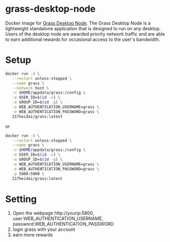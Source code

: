# grass-desktop-node
Docker image for [Grass Desktop Node](https://app.getgrass.io/register/?referralCode=mym0QmjqhIN89gy). 
The Grass Desktop Node is a lightweight standalone application that is designed to run on any desktop. Users of the desktop node are awarded priority network traffic and are able to earn additional rewards for occasional access to the user's bandwidth.

# Setup
```bash
docker run -d \
   --restart unless-stopped \
   --name grass \
   --network host \
   -v $HOME/appdata/grass:/config \
   -e USER_ID=$(id -u) \
   -e GROUP_ID=$(id -g) \
   -e WEB_AUTHENTICATION_USERNAME=grass \
   -e WEB_AUTHENTICATION_PASSWORD=grass \
   217heidai/grass:latest
```
or
```bash
docker run -d \
   --restart unless-stopped \
   --name grass \
   -v $HOME/appdata/grass:/config \
   -e USER_ID=$(id -u) \
   -e GROUP_ID=$(id -g) \
   -e WEB_AUTHENTICATION_USERNAME=grass \
   -e WEB_AUTHENTICATION_PASSWORD=grass \
   -p 5800:5800 \
   217heidai/grass:latest
```

# Setting
1. Open the webpage http://yourip:5800, user:WEB_AUTHENTICATION_USERNAME, password:WEB_AUTHENTICATION_PASSWORD
2. login grass with your account
3. earn more rewards